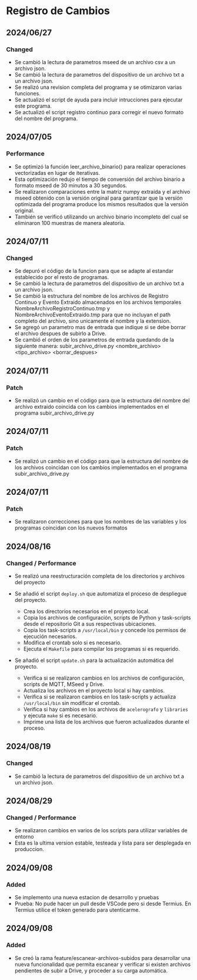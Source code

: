 # Registro de Cambios

## 2024/06/27 
### Changed
- Se cambió la lectura de parametros mseed de un archivo csv a un archivo json.
- Se cambió la lectura de parametros del dispositivo de un archivo txt a un archivo json.
- Se realizó una revision completa del programa y se otimizaron varias funciones.
- Se actualizó el script de ayuda para incluir intrucciones para ejecutar este programa.
- Se actualizó el script registro continuo para corregir el nuevo formato del nombre del programa.

## 2024/07/05 
### Performance
- Se optimizó la función leer_archivo_binario() para realizar operaciones vectorizadas en lugar de iterativas.
- Esta optimización redujo el tiempo de conversión del archivo binario a formato mseed de 30 minutos a 30 segundos.
- Se realizaron comparaciones entre la matriz numpy extraída y el archivo mseed obtenido con la versión original para garantizar que la versión optimizada del programa produce los mismos resultados que la versión original.
- También se verificó utilizando un archivo binario incompleto del cual se eliminaron 100 muestras de manera aleatoria.

## 2024/07/11 
### Changed 
- Se depuró el código de la funcion para que se adapte al estandar establecido por el resto de programas.
- Se cambió la lectura de parametros del dispositivo de un archivo txt a un archivo json.
- Se cambió la estructura del nombre de los archivos de Registro Continuo y Evento Extraido almacenados en los archivos temporales NombreArchivoRegistroContinuo.tmp y NombreArchivoEventoExtraido.tmp para que no incluyan el path completo del archivo, sino unicamente el nombre y la extension. 
- Se agregó un parametro mas de entrada que indique si se debe borrar el archivo despues de subirlo a Drive.
- Se cambió el orden de los parametros de entrada quedando de la siguiente manera: subir_archivo_drive.py <nombre_archivo> <tipo_archivo> <borrar_despues>

## 2024/07/11 
### Patch
- Se realizó un cambio en el código para que la estructura del nombre del archivo extraido coincida con los cambios implementados en el programa subir_archivo_drive.py

## 2024/07/11 
### Patch
- Se realizó un cambio en el código para que la estructura del nombre de los archivos coincidan con los cambios implementados en el programa subir_archivo_drive.py

## 2024/07/11 
### Patch
- Se realizaron correcciones para que los nombres de las variables y los programas coincidan con los nuevos formatos

## 2024/08/16 
### Changed / Performance 
- Se realizó una reestructuración completa de los directorios y archivos del proyecto
- Se añadió el script `deploy.sh` que automatiza el proceso de despliegue del proyecto. 
  - Crea los directorios necesarios en el proyecto local.
  - Copia los archivos de configuración, scripts de Python y task-scripts desde el repositorio Git a sus respectivas ubicaciones.
  - Copia los task-scripts a `/usr/local/bin` y concede los permisos de ejecución necesarios.
  - Modifica el crontab solo si es necesario.
  - Ejecuta el `Makefile` para compilar los programas si es requerido.

- Se añadió el script `update.sh` para la actualización automática del proyecto.
  - Verifica si se realizaron cambios en los archivos de configuración, scripts de MQTT, MSeed y Drive.
  - Actualiza los archivos en el proyecto local si hay cambios.
  - Verifica si se realizaron cambios en los task-scripts y actualiza `/usr/local/bin` sin modificar el crontab.
  - Verifica si hay cambios en los archivos de `acelerografo` y `libraries` y ejecuta `make` si es necesario.
  - Imprime una lista de los archivos que fueron actualizados durante el proceso.

## 2024/08/19 
### Changed 
- Se cambió la lectura de parametros del dispositivo de un archivo txt a un archivo json.

## 2024/08/29 
### Changed / Performance 
- Se realizaron cambios en varios de los scripts para utilizar variables de entorno
- Esta es la ultima version estable, testeada y lista para ser desplegada en produccion.

## 2024/09/08
### Added
- Se implemento una nueva estacion de desarrollo y pruebas 
- Prueba: No pude hacer un pull desde VSCode pero si desde Termius. En Termius utilice el token generado para utenticarme.

## 2024/09/08
### Added
- Se creó la rama feature/escanear-archivos-subidos para desarrollar una nueva funcionalidad que permita escanear y verificar si existen archivos pendientes de subir a Drive, y proceder a su carga automática.
